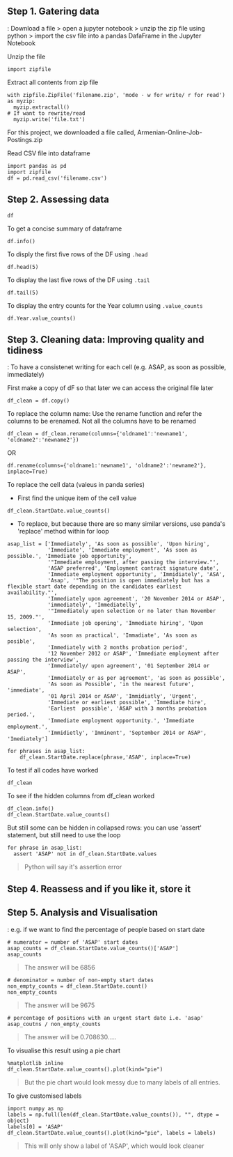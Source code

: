 ## Step 1. Gatering data
: Download a file > open a jupyter notebook > unzip the zip file using python > import the csv file into a pandas DafaFrame in the Jupyter Notebook 

Unzip the file 
```
import zipfile 
```
Extract all contents from zip file 
```
with zipfile.ZipFile('filename.zip', 'mode - w for write/ r for read') as myzip:
  myzip.extractall()
# If want to rewrite/read
  myzip.write('file.txt')
```
For this project, we downloaded a file called, Armenian-Online-Job-Postings.zip

Read CSV file into dataframe 
```
import pandas as pd 
import zipfile 
df = pd.read_csv('filename.csv')
```

## Step 2. Assessing data 
```
df 
```

To get a concise summary of dataframe 
```
df.info()
```
To disply the first five rows of the DF using `.head`
```
df.head(5)
```
To display the last five rows of the DF using `.tail`
```
df.tail(5)
```
To display the entry counts for the Year column using `.value_counts`
```
df.Year.value_counts()
```

## Step 3. Cleaning data: Improving quality and tidiness 
: To have a consistenet writing for each cell (e.g. ASAP, as soon as possible, immediately)

First make a copy of dF so that later we can access the original file later 
```
df_clean = df.copy()
```
To replace the column name: Use the rename function and refer the columns to be erenamed. Not all the columns have to be renamed
```
df_clean = df_clean.rename(columns={'oldname1':'newname1', 'oldname2':'newname2'})
```
OR
```
df.rename(columns={'oldname1:'newname1', 'oldname2':'newname2'}, inplace=True)
```

To replace the cell data (valeus in panda series)
- First find the unique item of the cell value 
```
df_clean.StartDate.value_counts()
```
- To replace, but because there are so many similar versions, use panda's 'replace' method within for loop  
```
asap_list = ['Immediately', 'As soon as possible', 'Upon hiring',
             'Immediate', 'Immediate employment', 'As soon as possible.', 'Immediate job opportunity',
             '"Immediate employment, after passing the interview."',
             'ASAP preferred', 'Employment contract signature date',
             'Immediate employment opportunity', 'Immidiately', 'ASA',
             'Asap', '"The position is open immediately but has a flexible start date depending on the candidates earliest availability."',
             'Immediately upon agreement', '20 November 2014 or ASAP',
             'immediately', 'Immediatelly',
             '"Immediately upon selection or no later than November 15, 2009."',
             'Immediate job opening', 'Immediate hiring', 'Upon selection',
             'As soon as practical', 'Immadiate', 'As soon as posible',
             'Immediately with 2 months probation period',
             '12 November 2012 or ASAP', 'Immediate employment after passing the interview',
             'Immediately/ upon agreement', '01 September 2014 or ASAP',
             'Immediately or as per agreement', 'as soon as possible',
             'As soon as Possible', 'in the nearest future', 'immediate',
             '01 April 2014 or ASAP', 'Immidiatly', 'Urgent',
             'Immediate or earliest possible', 'Immediate hire',
             'Earliest  possible', 'ASAP with 3 months probation period.',
             'Immediate employment opportunity.', 'Immediate employment.',
             'Immidietly', 'Imminent', 'September 2014 or ASAP', 'Imediately']

for phrases in asap_list:
    df_clean.StartDate.replace(phrase,'ASAP', inplace=True)
```
To test if all codes have worked 
```
df_clean
```
To see if the hidden columns from df_clean worked
```
df_clean.info()
df_clean.StartDate.value_counts()
```
But still some can be hidden in collapsed rows: you can use 'assert' statement, but still need to use the loop
```
for phrase in asap_list:
  assert 'ASAP' not in df_clean.StartDate.values
```
> Python will say it's assertion error 

## Step 4. Reassess and if you like it, store it

## Step 5. Analysis and Visualisation 
: e.g. if we want to find the percentage of people based on start date 

```
# numerator = number of 'ASAP' start dates 
asap_counts = df_clean.StartDate.value_counts()['ASAP']
asap_counts 
```
> The answer will be 6856

```
# denominator = number of non-empty start dates 
non_empty_counts = df_clean.StartDate.count()
non_empty_counts 
```
> The answer will be 9675 

```
# percentage of positions with an urgent start date i.e. 'asap' 
asap_coutns / non_empty_counts 
```
> The answer will be 0.708630.....

To visualise this result using a pie chart 
```
%matplotlib inline 
df_clean.StartDate.value_counts().plot(kind="pie")
```
> But the pie chart would look messy due to many labels of all entries. 

To give customised labels 
```
import numpy as np
labels = np.full(len(df_clean.StartDate.value_counts()), "", dtype = object)
labels[0] = 'ASAP'
df_clean.StartDate.value_counts().plot(kind="pie", labels = labels)
```
> This will only show a label of 'ASAP', which would look cleaner 

